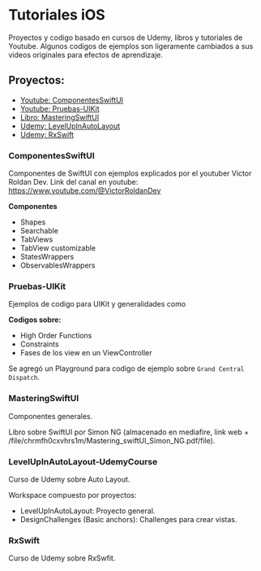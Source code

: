 # Tutoriales iOS

Proyectos y codigo basado en cursos de Udemy, libros y tutoriales de Youtube.
Algunos codigos de ejemplos son ligeramente cambiados a sus videos originales para efectos de aprendizaje.


## Proyectos:

- [Youtube: ComponentesSwiftUI](#ComponentesSwiftUI)
- [Youtube: Pruebas-UIKit](#Pruebas-UIKit)
- [Libro: MasteringSwiftUI](#MasteringSwiftUI)
- [Udemy: LevelUpInAutoLayout](#LevelUpInAutoLayout-UdemyCourse)
- [Udemy: RxSwift](#RxSwift)


### ComponentesSwiftUI

Componentes de SwiftUI con ejemplos explicados por el youtuber Victor Roldan Dev.
Link del canal en youtube: https://www.youtube.com/@VictorRoldanDev

**Componentes**
- Shapes
- Searchable
- TabViews
- TabView customizable
- StatesWrappers
- ObservablesWrappers


### Pruebas-UIKit

Ejemplos de codigo para UIKit y generalidades como

**Codigos sobre:**
- High Order Functions
- Constraints
- Fases de los view en un ViewController

Se agregó un Playground para codigo de ejemplo sobre `Grand Central Dispatch`.


### MasteringSwiftUI

Componentes generales.

Libro sobre SwiftUI por Simon NG (almacenado en mediafire, link web + /file/chrmfh0cxvhrs1m/Mastering_swiftUI_Simon_NG.pdf/file).


### LevelUpInAutoLayout-UdemyCourse

Curso de Udemy sobre Auto Layout.

Workspace compuesto por proyectos: 
- LevelUpInAutoLayout: Proyecto general.
- DesignChallenges (Basic anchors): Challenges para crear vistas.


### RxSwift

Curso de Udemy sobre RxSwfit.
